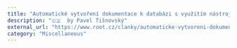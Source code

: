 ```yaml
---
title: "Automatické vytvoření dokumentace k databázi s využitím nástroje SchemaSpy"
description: "🇨🇿  by Pavel Tišnovský"
external_url: "https://www.root.cz/clanky/automaticke-vytvoreni-dokumentace-k-databazi-s-vyuzitim-nastroje-schemaspy/"
category: "Miscellaneous"
---
```

